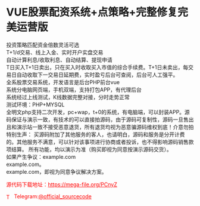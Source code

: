 # VUE股票配资系统+点策略+完整修复完美运营版

投资策略匹配资金倍数灵活可选<br>T+1/d交易、线上入金、实时开户实盘交易<br>自动计算利息/收取利息、自动结算、提现申请<br>T日买入T+1日卖出，只在买入时收取买入市值的综合手续费。T+1日未卖出，每交易日自动收取下一交易日延期费，实时盈亏后台可查阅，后台可人工强平。<br>全系股票交易系统，开发语言是后台PHP前台vue<br>系统分电脑网页端，手机双端，支持打包APP，有代理后台<br>系统经过上线测试，K线数据完整对接，分时走势正常<br>测试环境：PHP+MYSQL<br>全明文php支持二次开发，pc+wap，t+0的系统，有电脑端，可以封装APP。源码保证与演示一致，有技术的可以直接拍源码，由于源码可复制性，源码一旦售出且和演示站一致不接受恶意退货，所有退货均视为恶意骗源码维权到底！介意勿拍<br>特别生声： 买源码附加了其他服务的客人，也请明白，源码和服务是分开计费的。其他服务不满意，可以针对该事项进行协商或者投诉，也不得影响源码销售款项结算。 所有功能，均以演示为准（购买即视为同意按演示源码交货）。<br>如果产生争议：example.com<br>           example.com。<br>           example.com，即视为同意争议解决方案。<br>


<p style="color: red;">源代码下载地址：<a href="https://mega-file.org/PCnyZ" style="color: red;">https://mega-file.org/PCnyZ</a></p><p style="color: red;"><img src="https://cdn-icons-png.flaticon.com/512/2111/2111646.png" alt="Telegram Icon" style="width: 16px; vertical-align: middle; margin-right: 5px;">Telegram:<a href="https://t.me/official_sourcecode" style="color: red;">@official_sourcecode</a></p>